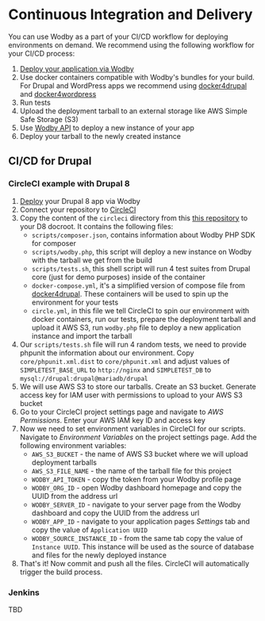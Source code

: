 # Continuous Integration and Delivery

You can use Wodby as a part of your CI/CD workflow for deploying environments on demand. We recommend using the following workflow for your CI/CD process:  

1. [Deploy your application via Wodby](../apps/deploy.md)
2. Use docker containers compatible with Wodby's bundles for your build. For Drupal and WordPress apps we recommend using <a href="https://github.com/wodby/docker4drupal" target="_blank">docker4drupal</a> and <a href="https://github.com/wodby/docker4wordpress" target="_blank">docker4wordpress</a>
3. Run tests
4. Upload the deployment tarball to an external storage like AWS Simple Safe Storage (S3)
5. Use [Wodby API](../api/README.md) to deploy a new instance of your app 
6. Deploy your tarball to the newly created instance

## CI/CD for Drupal 

### CircleCI example with Drupal 8

1. [Deploy](../apps/deploy.md) your Drupal 8 app via Wodby
2. Connect your repository to <a href="https://circleci.com/" target="_blank">CircleCI</a>
3. Copy the content of the `circleci` directory from this <a href="https://github.com/Wodby/wodby-ci/tree/master/circle-ci/scripts" target="_blank">this repository</a> to your D8 docroot. It contains the following files:
    * `scripts/composer.json`, contains information about Wodby PHP SDK for composer 
    * `scripts/wodby.php`, this script will deploy a new instance on Wodby with the tarball we get from the build 
    * `scripts/tests.sh`, this shell script will run 4 test suites from Drupal core (just for demo purposes) inside of the container 
    * `docker-compose.yml`, it's a simplified version of compose file from <a href="https://github.com/wodby/docker4drupal" target="_blank">docker4drupal</a>. These containers will be used to spin up the environment for your tests
    * `circle.yml`, in this file we tell CircleCI to spin our environment with docker containers, run our tests, prepare the deployment tarball and upload it AWS S3, run `wodby.php` file to deploy a new application instance and import the tarball
4. Our `scripts/tests.sh` file will run 4 random tests, we need to provide phpunit the information about our environment. Copy `core/phpunit.xml.dist` to `core/phpunit.xml` and adjust values of `SIMPLETEST_BASE_URL` to `http://nginx` and `SIMPLETEST_DB` to `mysql://drupal:drupal@mariadb/drupal`
5. We will use AWS S3 to store our tarballs. Create an S3 bucket. Generate access key for IAM user with permissions to upload to your AWS S3 bucket
6. Go to your CircleCI project settings page and navigate to _AWS Permissions_. Enter your AWS IAM key ID and access key
7. Now we need to set environment variables in CircleCI for our scripts. Navigate to _Environment Variables_ on the project settings page. Add the following environment variables:
    * `AWS_S3_BUCKET` - the name of AWS S3 bucket where we will upload deployment tarballs
    * `AWS_S3_FILE_NAME` - the name of the tarball file for this project
    * `WODBY_API_TOKEN` - copy the token from your Wodby profile page
    * `WODBY_ORG_ID` - open Wodby dashboard homepage and copy the UUID from the address url
    * `WODBY_SERVER_ID` - navigate to your server page from the Wodby dashboard and copy the UUID from the address url
    * `WODBY_APP_ID` - navigate to your application pages _Settings_ tab and copy the value of `Application UUID`
    * `WODBY_SOURCE_INSTANCE_ID` - from the same tab copy the value of `Instance UUID`. This instance will be used as the source of database and files for the newly deployed instance
8. That's it! Now commit and push all the files. CircleCI will automatically trigger the build process. 
     

### Jenkins

TBD